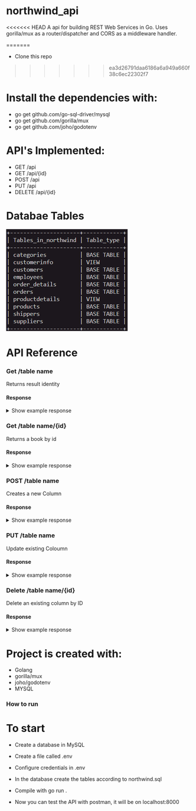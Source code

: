# northwind_api

<<<<<<< HEAD
A api for building REST Web Services in Go. Uses gorilla/mux as a router/dispatcher and CORS as a middleware handler. 

=======
- Clone this repo
>>>>>>> ea3d26791daa6186a6a949a660f38c6ec22302f7

# Install the dependencies with:

- go get github.com/go-sql-driver/mysql
- go get github.com/gorilla/mux
- go get github.com/joho/godotenv

 # API's Implemented:

- GET     /api
- GET     /api/{id} 
- POST    /api
- PUT     /api 
- DELETE  /api/{id}  

# Databae Tables 

![](images/3.PNG)

# API Reference

### Get  /table name 
   Returns result identity
 #### Response
   <details><summary>Show example response</summary>
   <p>
   ```json
   [
    {
        "ShipperID": 1,
        "CompanyName": "Speedy Express",
        "Phone": "(503) 555-9831"
    },
    {
        "ShipperID": 2,
        "CompanyName": "United Package",
        "Phone": "(503) 555-3199"
    }
    ]
    ````
    </p>
    </details>

### Get  /table name/{id}  
Returns a book by id
#### Response
   <details><summary>Show example response</summary>
   <p>
   ```json
   {
        "ShipperID": 2,
        "CompanyName": "United Package",
        "Phone": "(503) 555-3199"
    }
     ````
    </p>
    </details>

### POST /table name  
Creates a new Column
#### Response
   <details><summary>Show example response</summary>
   <p>
   ```json
   {
        "ShipperID": 3,
        "CompanyName": "G2G",
        "Phone": "(503) 555-3199"
    }
     ````
    </p>
    </details>

### PUT  /table name 
Update existing Coloumn
#### Response
 <details><summary>Show example response</summary>
  <p>
   ```json
   {
        "ShipperID": 3,
        "CompanyName": "G2G",
        "Phone": "0928 620999"
    }
     ````
    </p>
    </details>

### Delete /table name/{id}  

Delete an existing column by ID
#### Response
 <details><summary>Show example response</summary>
  <p>
   ```json
 {
    "result": "success"
}
     ````
    </p>
    </details>

# Project is created with:

- Golang
- gorilla/mux
- joho/godotenv
- MYSQL

### How to run


# To start 
- Create a database in MySQL

- Create a file called .env 

- Configure credentials in .env

- In the database create the tables according to northwind.sql

- Compile with go run .

- Now you can test the API with postman, it will be on localhost:8000



